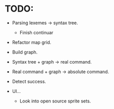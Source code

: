 # TODO:
* Parsing lexemes -> syntax tree.
  * Finish continuar
* Refactor map grid.

* Build graph.
* Syntax tree + graph -> real command.
* Real command + graph -> absolute command.
* Detect success.
* UI...
  * Look into open source sprite sets.
    